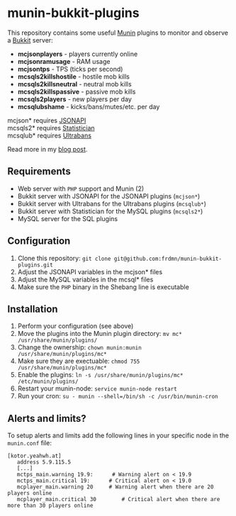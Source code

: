 # munin-bukkit-plugins

This repository contains some useful [Munin](http://munin-monitoring.org/) plugins to monitor and observe a [Bukkit](http://bukkit.org) server:

* **mcjsonplayers** - players currently online 
* **mcjsonramusage** - RAM usage
* **mcjsontps** - TPS (ticks per second)
* **mcsqls2killshostile** - hostile mob kills
* **mcsqls2killsneutral** - neutral mob kills
* **mcsqls2killspassive** - passive mob kills
* **mcsqls2players** - new players per day
* **mcsqlubshame** - kicks/bans/mutes/etc. per day

mcjson* requires [JSONAPI](https://github.com/alecgorge/jsonapi/)  
mcsqls2* requires [Statistician](http://dev.bukkit.org/server-mods/statisticianv2/)  
mcsqlub* requires [Ultrabans](http://dev.bukkit.org/server-mods/ultrabans/)  

Read more in my [blog post](http://blog.frd.mn/munin-bukkit-plugins/).

## Requirements

* Web server with `PHP` support and Munin (2)
* Bukkit server with JSONAPI for the JSONAPI plugins (`mcjson*`)
* Bukkit server with Ultrabans for the Ultrabans plugins (`mcsqlub*`)
* Bukkit server with Statistician for the MySQL plugins  (`mcsqls2*`)
* MySQL server for the SQL plugins

## Configuration

1. Clone this repository: `git clone git@github.com:frdmn/munin-bukkit-plugins.git`
1. Adjust the JSONAPI variables in the mcjson* files
1. Adjust the MySQL variables in the mcsql* files
1. Make sure the `PHP` binary in the Shebang line is executable

## Installation

1. Perform your configuration (see above)
1. Move the plugins into the Munin plugin directory: `mv mc* /usr/share/munin/plugins/`
1. Change the ownership: `chown munin:munin /usr/share/munin/plugins/mc*`
1. Make sure they are exectuable: `chmod 755 /usr/share/munin/plugins/mc*`
1. Enable the plugins: `ln -s /usr/share/munin/plugins/mc* /etc/munin/plugins/`
1. Restart your munin-node: `service munin-node restart`
1. Run your cron: `su - munin --shell=/bin/sh -c /usr/bin/munin-cron`

## Alerts and limits?

To setup alerts and limits add the following lines in your specific node in the `munin.conf` file:

	[kotor.yeahwh.at]
	   address 5.9.115.5
	   [...]
	   mctps_main.warning 19.9:      # Warning alert on < 19.9
	   mctps_main.critical 19:		# Critical alert on < 19.0
	   mcplayer_main.warning 20		# Warning alert when there are 20 players online
	   mcplayer_main.critical 30		# Critical alert when there are more than 30 players online